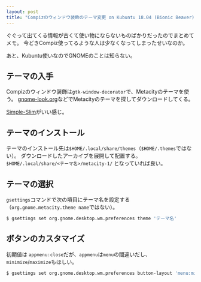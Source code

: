 ```yaml
---
layout: post
title: "Compizのウィンドウ装飾のテーマ変更 on Kubuntu 18.04 (Bionic Beaver)"
---
```


ぐぐって出てくる情報が古くて使い物にならないものばかりだったのでまとめてメモ。
今どきCompiz使ってるような人は少なくなってしまったせいなのか。

あと、Kubuntu使いなのでGNOMEのことは知らない。

## テーマの入手

Compizのウィンドウ装飾は`gtk-window-decorator`で、Metacityのテーマを使う。
[gnome-look.org](https://www.gnome-look.org/browse/cat/125/)などでMetacityのテーマを探してダウンロードしてくる。

[Simple-Slim](https://www.gnome-look.org/p/1007351/)がいい感じ。

## テーマのインストール

テーマのインストール先は`$HOME/.local/share/themes`（`$HOME/.themes`ではない）。
ダウンロードしたアーカイブを展開して配置する。
`$HOME/.local/share/<テーマ名>/metacity-1/` となっていれば良い。


## テーマの選択

`gsettings`コマンドで次の項目にテーマ名を設定する（`org.gnome.metacity.theme name`ではない）。

```BASH
$ gsettings set org.gnome.desktop.wm.preferences theme 'テーマ名'
```

## ボタンのカスタマイズ

初期値は `appmenu:close`だが、`appmenu`は`menu`の間違いだし、`minimize`/`maximize`もほしい。

```BASH
$ gsettings set org.gnome.desktop.wm.preferences button-layout 'menu:minimize,maximize,close'
```
